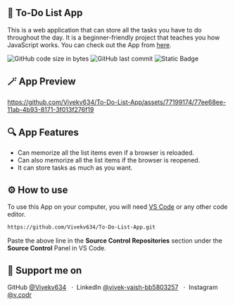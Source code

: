 ## 📃 To-Do List App
This is a web application that can store all the tasks you have to do throughout the day. It is a beginner-friendly project that teaches you how JavaScript works.
You can check out the App from [here](https://vivekv634.github.io/To-Do-List-App/).

![GitHub code size in bytes](https://img.shields.io/github/languages/code-size/vivekv634/To-Do-List-App?style=for-the-badge)
![GitHub last commit](https://img.shields.io/github/last-commit/vivekv634/To-Do-List-App?style=for-the-badge)
![Static Badge](https://img.shields.io/badge/LICENSE-MIT-blue?style=for-the-badge)


## 🪄 App Preview
https://github.com/Vivekv634/To-Do-List-App/assets/77199174/77ee68ee-11ab-4b93-8171-3f013f276f19

## 🔍 App Features
* Can memorize all the list items even if a browser is reloaded.
* Can also memorize all the list items if the browser is reopened.
* It can store tasks as much as you want.

## ⚙️ How to use
To use this App on your computer, you will need [VS Code](https://code.visualstudio.com/download) or any other code editor.

```bash
https://github.com/Vivekv634/To-Do-List-App.git
```
Paste the above line in the **Source Control Repositories** section under the **Source Control** Panel in VS Code.

## 🤝 Support me on
GitHub [@Vivekv634](https://github.com/Vivekv634) &nbsp; &middot;&nbsp;
LinkedIn [@vivek-vaish-bb5803257](https://www.linkedin.com/in/vivekv634/) &nbsp; &middot;&nbsp;
Instagram [@v.codr](https://www.instagram.com/v.codr/)
